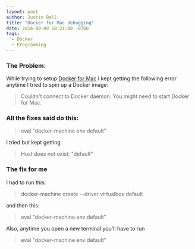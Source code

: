 ```yaml
---
layout: post
author: Justin Ball
title: "Docker for Mac debugging"
date: 2016-00-09 10:21:00 -0700
tags:
  - Docker
  - Programming
---
```



<h3>The Problem:</h3>
While trying to setup <a href="https://docs.docker.com/docker-for-mac/">Docker for Mac</a> I kept getting the following error anytime I tried to spin up a Docker image:

<blockquote>
  Couldn't connect to Docker daemon. You might need to start Docker for Mac.
</blockquote>

<h3>All the fixes said do this:</h3>

<blockquote>
  eval "docker-machine env default"
</blockquote>

I tried but kept getting

<blockquote>
  Host does not exist: "default"
</blockquote>

<h3>The fix for me</h3>

I had to run this:

<blockquote>
  docker-machine create --driver virtualbox default
</blockquote>

and then this:

<blockquote>
  eval "docker-machine env default"
</blockquote>

Also, anytime you open a new terminal you'll have to run

<blockquote>
  eval "docker-machine env default"
</blockquote>
